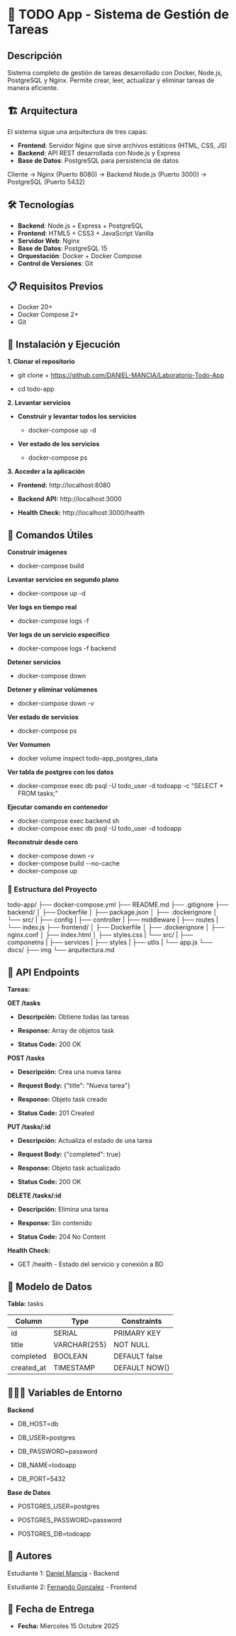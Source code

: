 # 📝 TODO App - Sistema de Gestión de Tareas

## Descripción
Sistema completo de gestión de tareas desarrollado con Docker, Node.js, PostgreSQL y Nginx. Permite crear, leer, actualizar y eliminar tareas de manera eficiente.

## 🏗️ Arquitectura
El sistema sigue una arquitectura de tres capas:
- **Frontend**: Servidor Nginx que sirve archivos estáticos (HTML, CSS, JS)
- **Backend**: API REST desarrollada con Node.js y Express
- **Base de Datos**: PostgreSQL para persistencia de datos

Cliente → Nginx (Puerto 8080) → Backend Node.js (Puerto 3000) → PostgreSQL (Puerto 5432)

## 🛠️ Tecnologías

- **Backend**: Node.js + Express + PostgreSQL
- **Frontend**: HTML5 + CSS3 + JavaScript Vanilla
- **Servidor Web**: Nginx
- **Base de Datos**: PostgreSQL 15
- **Orquestación**: Docker + Docker Compose
- **Control de Versiones**: Git

## 📋 Requisitos Previos

- Docker 20+
- Docker Compose 2+
- Git

## 🚀 Instalación y Ejecución

**1. Clonar el repositorio**

- git clone + https://github.com/DANIEL-MANCIA/Laboratorio-Todo-App

- cd todo-app

**2. Levantar servicios**

- **Construir y levantar todos los servicios**

    - docker-compose up -d

- **Ver estado de los servicios** 
    - docker-compose ps

**3. Acceder a la aplicación**

- **Frontend:** http://localhost:8080

- **Backend API:** http://localhost:3000

- **Health Check:** http://localhost:3000/health


## 🎯 Comandos Útiles

**Construir imágenes**
- docker-compose build

**Levantar servicios en segundo plano**
- docker-compose up -d

**Ver logs en tiempo real**
- docker-compose logs -f

**Ver logs de un servicio específico**
- docker-compose logs -f backend

**Detener servicios**
- docker-compose down

**Detener y eliminar volúmenes**
- docker-compose down -v

**Ver estado de servicios**
- docker-compose ps

**Ver Vomumen**
- docker volume inspect todo-app_postgres_data

**Ver tabla de postgres con los datos**
- docker-compose exec db psql -U todo_user -d todoapp -c "SELECT * FROM tasks;"

**Ejecutar comando en contenedor**
- docker-compose exec backend sh
- docker-compose exec db psql -U todo_user -d todoapp

**Reconstruir desde cero**
- docker-compose down -v
- docker-compose build --no-cache
- docker-compose up

### 📁 Estructura del Proyecto

todo-app/
├── docker-compose.yml
├── README.md
├── .gitignore
├── backend/
│   ├── Dockerfile
│   ├── package.json
│   ├── .dockerignore
│   └── src/
|       ├── config
|       ├── controller
|       ├── middleware
|       ├── routes
|       └── index.js
├── frontend/
│   ├── Dockerfile
│   ├── .dockerignore
│   ├── nginx.conf
│   ├── index.html
│   ├── styles.css
|   └── src/
|       ├── componetns
|       ├── services
|       ├── styles
|       ├── utlis
|       └── app.js
└── docs/
    ├── img
    └── arquitectura.md

## 🔌 API Endpoints
**Tareas:**

**GET /tasks**

- **Descripción:** Obtiene todas las tareas

- **Response:** Array de objetos task

- **Status Code:** 200 OK

**POST /tasks**

- **Descripción:** Crea una nueva tarea

- **Request Body:** {"title": "Nueva tarea"}

- **Response:** Objeto task creado

- **Status Code:** 201 Created

**PUT /tasks/:id**

- **Descripción:** Actualiza el estado de una tarea

- **Request Body:** {"completed": true}

- **Response:** Objeto task actualizado

- **Status Code:** 200 OK

**DELETE /tasks/:id**

- **Descripción:** Elimina una tarea

- **Response:** Sin contenido

- **Status Code:** 204 No Content

**Health Check:**

- GET /health - Estado del servicio y conexión a BD


## 🔢 Modelo de Datos

**Tabla:** tasks

Column     | Type        | Constraints
-----------|-------------|---------------
id         | SERIAL      | PRIMARY KEY
title      | VARCHAR(255)| NOT NULL
completed  | BOOLEAN     | DEFAULT false
created_at | TIMESTAMP   | DEFAULT NOW()


## 🧑🏽‍💻 Variables de Entorno

**Backend**

- DB_HOST=db

- DB_USER=postgres

- DB_PASSWORD=password

- DB_NAME=todoapp

- DB_PORT=5432

**Base de Datos**

- POSTGRES_USER=postgres

- POSTGRES_PASSWORD=password

- POSTGRES_DB=todoapp

## 👥 Autores
Estudiante 1: [Daniel Mancia](https://github.com/DANIEL-MANCIA) - Backend

Estudiante 2: [Fernando Gonzalez](https://github.com/JosueFer23) - Frontend

## 📅 Fecha de Entrega

- **Fecha:** Miercoles 15 Octubre 2025



